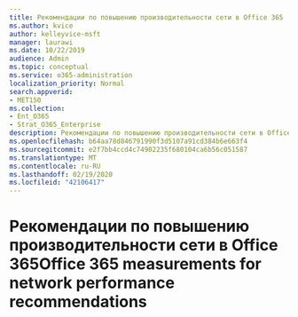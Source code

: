 ```yaml
---
title: Рекомендации по повышению производительности сети в Office 365
ms.author: kvice
author: kelleyvice-msft
manager: laurawi
ms.date: 10/22/2019
audience: Admin
ms.topic: conceptual
ms.service: o365-administration
localization_priority: Normal
search.appverid:
- MET150
ms.collection:
- Ent_O365
- Strat_O365_Enterprise
description: Рекомендации по повышению производительности сети в Office 365
ms.openlocfilehash: b64aa78d846791990f3d5107a91cd384b6e663f4
ms.sourcegitcommit: e2f7bb4ccd4c74902235f680104ca6b56c051587
ms.translationtype: MT
ms.contentlocale: ru-RU
ms.lasthandoff: 02/19/2020
ms.locfileid: "42106417"
---
```

# <a name="office-365-measurements-for-network-performance-recommendations"></a><span data-ttu-id="0e4c8-103">Рекомендации по повышению производительности сети в Office 365</span><span class="sxs-lookup"><span data-stu-id="0e4c8-103">Office 365 measurements for network performance recommendations</span></span>
